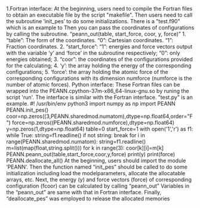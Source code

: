 1.Fortran interface:
  At the beginning, users need to compile the Fortran files to obtain an executable file by the script "makefile". Then users need to call the subroutine ‘init_pes’ to do some 
  initializations. There is a "test.f90" which is an example to 
  Then you can pass the coordinates of configurations by calling the subroutine.
     “peann_out(table, start_force, coor, y, force)”
      1. “table”: The form of the coordinates. “0”: Cartesian coordinates. “1”: Fraction coordinates.
      2. “start_force”: “1”: energies and force vectors output with the variable ‘y’ and ‘force’ in the subroutine respectively; “0”: only energies obtained;
      3. “coor”: the coordinates of the configurations provided for the calculating;
      4. ‘y’: the array holding the energy of the corresponding configurations;
      5. ‘force’: the array holding the atomic force of the corresponding configurations with its dimension numforce (numforce is the number of atomic forces).
Python interface:
  These Fortran files can be wrapped into the PEANN.cpython-37m-x86_64-linux-gnu.so by runing the script 'run'. The interface is similar with the Fortran interface. "test.py" 
  is an example. 
    #! /usr/bin/env python3
    import numpy as np
    import PEANN
    PEANN.init_pes()
    coor=np.zeros((3,PEANN.sharedmod.numatom),dtype=np.float64,order="F")
    force=np.zeros((PEANN.sharedmod.numforce),dtype=np.float64)
    y=np.zeros(1,dtype=np.float64)
    table=0
    start_force=1
    with open('1','r') as f1:
       while True:
          string=f1.readline()
          if not string: break
          for i in range(PEANN.sharedmod.numatom):
             string=f1.readline()
             m=list(map(float,string.split()))
             for k in range(3):
                coor[k][i]=m[k]
                PEANN.peann_out(table,start_force,coor,y,force)
          print(y)
          print(force)
    PEANN.deallocate_all()
  At the beginning, users should import the module ‘PEANN’. Then the function named “init_pes” should be called to do some initialization including load the modelparameters,
  allocate the allocatable arrays, etc. Next, the energy (y) and force vectors (force) of corresponding configuration (fcoor) can be calculated by calling “peann_out” Variables
  in the “peann_out” are same with that in Fortran interface. Finally, “deallocate_pes” was employed to release the allocated memories

  

